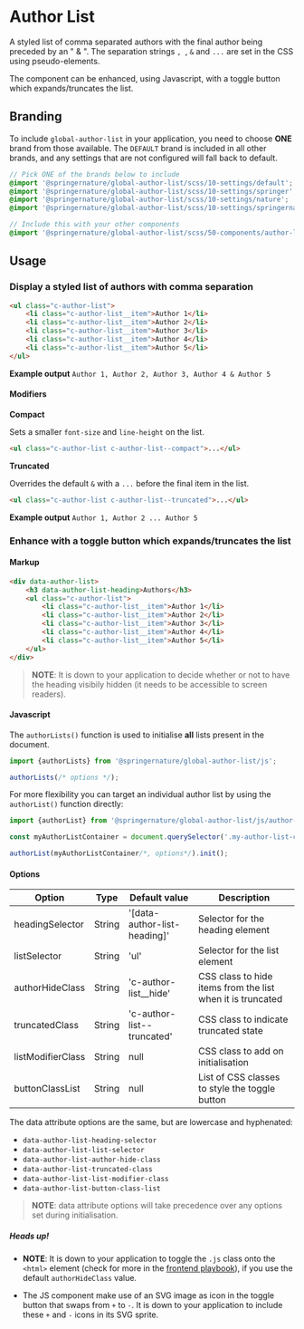 # Author List

A styled list of comma separated authors with the final author being preceded by an " & ".
The separation strings `, `, ` & ` and ` ... ` are set in the CSS using pseudo-elements.

The component can be enhanced, using Javascript, with a toggle button which
expands/truncates the list.

## Branding

To include `global-author-list` in your application, you need to choose **ONE** brand from those available. The `DEFAULT` brand is included in all other brands, and any settings that are not configured will fall back to default.

```scss
// Pick ONE of the brands below to include
@import '@springernature/global-author-list/scss/10-settings/default';
@import '@springernature/global-author-list/scss/10-settings/springer';
@import '@springernature/global-author-list/scss/10-settings/nature';
@import '@springernature/global-author-list/scss/10-settings/springernature';

// Include this with your other components
@import '@springernature/global-author-list/scss/50-components/author-list';
```

## Usage

### Display a styled list of authors with comma separation

```html
<ul class="c-author-list">
    <li class="c-author-list__item">Author 1</li>
    <li class="c-author-list__item">Author 2</li>
    <li class="c-author-list__item">Author 3</li>
    <li class="c-author-list__item">Author 4</li>
    <li class="c-author-list__item">Author 5</li>
</ul>
```

**Example output**
`Author 1, Author 2, Author 3, Author 4 & Author 5`

#### Modifiers

**Compact**

Sets a smaller `font-size` and `line-height` on the list.

```html
<ul class="c-author-list c-author-list--compact">...</ul>
```

**Truncated**

Overrides the default ` & ` with a `...` before the final item in the list.

```html
<ul class="c-author-list c-author-list--truncated">...</ul>
```

**Example output**
`Author 1, Author 2 ... Author 5`

### Enhance with a toggle button which expands/truncates the list

#### Markup

```html
<div data-author-list>
    <h3 data-author-list-heading>Authors</h3>
    <ul class="c-author-list">
        <li class="c-author-list__item">Author 1</li>
        <li class="c-author-list__item">Author 2</li>
        <li class="c-author-list__item">Author 3</li>
        <li class="c-author-list__item">Author 4</li>
        <li class="c-author-list__item">Author 5</li>
    </ul>
</div>
```

> **NOTE**: It is down to your application to decide whether or not to have the heading
visibily hidden (it needs to be accessible to screen readers).

#### Javascript

The `authorLists()` function is used to initialise **all** lists present in the
document. 

```javascript
import {authorLists} from '@springernature/global-author-list/js';

authorLists(/* options */);
```

For more flexibility you can target an individual author list by using the `authorList()` function directly:

```javascript
import {authorList} from '@springernature/global-author-list/js/author-list';

const myAuthorListContainer = document.querySelector('.my-author-list-container');

authorList(myAuthorListContainer/*, options*/).init();
```

#### Options

| Option            | Type   | Default value                | Description                                                              |
|-------------------|--------|------------------------------|--------------------------------------------------------------------------|
| headingSelector   | String | '[data-author-list-heading]' | Selector for the heading element                            |
| listSelector      | String | 'ul'                         | Selector for the list element                               |
| authorHideClass   | String | 'c-author-list__hide'        | CSS class to hide items from the list when it is truncated |
| truncatedClass    | String | 'c-author-list--truncated'   | CSS class to indicate truncated state           |
| listModifierClass | String | null                         | CSS class to add on initialisation                |
| buttonClassList   | String | null                         | List of CSS classes to style the toggle button                           |

The data attribute options are the same, but are lowercase and hyphenated:

- `data-author-list-heading-selector`
- `data-author-list-list-selector`
- `data-author-list-author-hide-class`
- `data-author-list-truncated-class`
- `data-author-list-list-modifier-class`
- `data-author-list-button-class-list`

> **NOTE**: data attribute options will take precedence over any options set during initialisation.

##### Heads up!

- **NOTE**: It is down to your application to toggle the `.js` class onto the `<html>`
element (check for more in the [frontend playbook](https://github.com/springernature/frontend-playbook/blob/main/practices/javascript-styling.md)), if you use the default `authorHideClass` value.

- The JS component make use of an SVG image as icon in the toggle button that
  swaps from `+` to `-`. It is down to your application to include these `+` and
  `-` icons in its SVG sprite.
